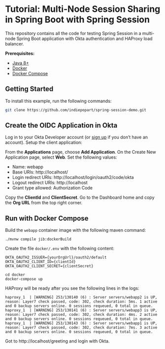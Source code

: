 # Tutorial: Multi-Node Session Sharing in Spring Boot with Spring Session

This repository contains all the code for testing Spring Session in a multi-node Spring Boot application with Okta authentication and HAProxy load balancer.

**Prerequisites:**
- [Java 8+](https://adoptopenjdk.net/)
- [Docker](https://docs.docker.com/get-docker/)
- [Docker Compose](https://docs.docker.com/compose/install/)


## Getting Started

To install this example, run the following commands:
```bash
git clone https://github.com/indiepopart/spring-session-demo.git
```

## Create the OIDC Application in Okta

Log in to your Okta Developer account (or [sign up](https://developer.okta.com/signup/) if you don’t have an account).
Setup the client application:

From the **Applications** page, choose **Add Application**. On the Create New Application page, select **Web**. Set the following values:
- Name: webapp
- Base URIs: http://localhost/
- Login redirect URIs: http://localhost/login/oauth2/code/okta
- Logout redirect URIs: http://localhost
- Grant type allowed: Authorization Code

Copy the **ClientId** and **ClientSecret**. Go to the Dashboard home and copy the **Org URL** from the top right corner.


## Run with Docker Compose

Build the `webapp` container image with the following maven command:
```shell
./mvnw compile jib:dockerBuild
```

Create the file `docker/.env` with the following content:
```shell
OKTA_OAUTH2_ISSUER={yourOrgUrl}/oauth2/default
OKTA_OAUTH2_CLIENT_ID={clientId}
OKTA_OAUTH2_CLIENT_SECRET={clientSecret}
```

```shell
cd docker
docker-compose up
```

HAProxy will be ready after you see the following lines in the logs:

```
haproxy_1  | [WARNING] 253/130140 (6) : Server servers/webapp2 is UP, reason: Layer7 check passed, code: 302, check duration: 5ms. 1 active and 0 backup servers online. 0 sessions requeued, 0 total in queue.
haproxy_1  | [WARNING] 253/130141 (6) : Server servers/webapp3 is UP, reason: Layer7 check passed, code: 302, check duration: 4ms. 2 active and 0 backup servers online. 0 sessions requeued, 0 total in queue.
haproxy_1  | [WARNING] 253/130143 (6) : Server servers/webapp1 is UP, reason: Layer7 check passed, code: 302, check duration: 7ms. 3 active and 0 backup servers online. 0 sessions requeued, 0 total in queue.
```


Got to http://localhost/greeting and login with Okta.
